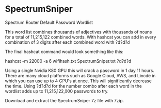 # SpectrumSniper
Spectrum Router Default Password Wordlist

This word list combines thousands of adjectives with thousands of nouns for a total of 11,215,122 combined words. With hashcat you can add in every combination of 3 digits after each combined word with ?d?d?d

The final hashcat command would look something like this:

hashcat -m 22000 -a 6 wifihash.txt SpectrumSniper.txt ?d?d?d 


Using a single Nvidia K80 GPU this will crack a password in 1 day 11 hours. There are many cloud platforms such as Google Cloud, AWS, and Linode in which you can use up to 4 GPU's at once. This will significantly decrease the time. Using ?d?d?d for the number combo after each word in the wordlist adds up to 11,215,122,000 passwords to try.

Download and extract the SpectrumSniper 7z file with 7zip.
